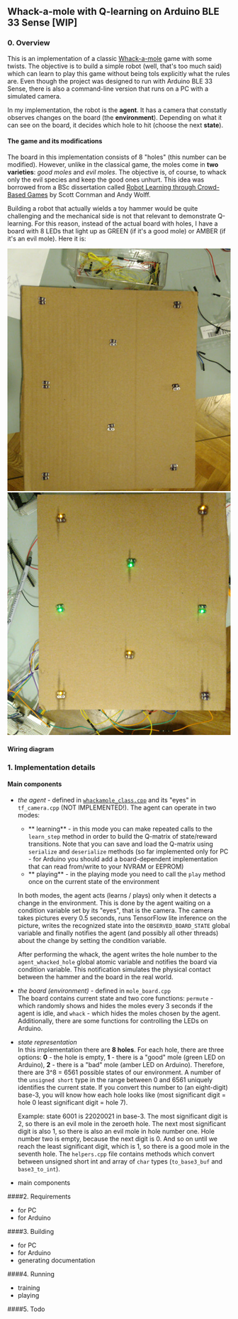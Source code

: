 ## Whack-a-mole with Q-learning on Arduino BLE 33 Sense [WIP]

### 0. Overview
This is an implementation of a classic [Whack-a-mole](https://en.wikipedia.org/wiki/Whac-A-Mole)  game with some twists. The objective is to build a simple robot (well, that's too much said) which can learn to play this game without being tols explicitly what the rules are. Even though the project was designed to run with Arduino BLE 33 Sense, there is also a command-line version that runs on a PC with a simulated camera.

In my implementation, the robot is the **agent**. It has a camera that constatly observes changes on the board (the **environment**). Depending on what it can see on the board, it decides which hole to hit (choose the next **state**).
#### The game and its modifications
The board in this implementation consists of 8 "holes" (this number can be modified). However, unlike in the classical game, the moles come in <b>two varieties</b>: *good moles* and *evil moles*. The objective is, of course, to whack only the evil species and keep the good ones unhurt. This idea was borrowed from a BSc dissertation called [Robot Learning through Crowd-Based Games](https://core.ac.uk/download/pdf/212992099.pdf) by Scott Cornman and Andy Wolff.

Building a robot that actually wields a toy hammer would be quite challenging and the mechanical side is not that relevant to demonstrate Q-learning. For this reason, instead of the actual board with holes, I have a board with 8 LEDs that light up as GREEN (if it's a good mole) or AMBER (if it's an evil mole). Here it is:

![](img/board_1.jpg)   ![](img/board_2.jpg)

#### Wiring diagram

### 1. Implementation details
#### Main components
* *the agent* - defined in  [`whackamole_class.cpp`](src/whackamole_class.cpp) and its "eyes" in `tf_camera.cpp` (NOT IMPLEMENTED!). The agent can operate in two modes:
    * ** learning** - in this mode you can make repeated calls to the `learn_step` method in order to build the Q-matrix of state/reward transitions. Note that you can save and load the Q-matrix using `serialize` and `deserialize` methods (so far implemented only for PC - for Arduino you should add a board-dependent implementation that can read from/write to your NVRAM or EEPROM)
    * ** playing**  - in the playing mode you need to call the `play` method once on the current state of the environment

    In both modes, the agent acts (learns / plays) only when it detects a change in the environment. This is done by the agent waiting on a condition variable set by its "eyes", that is the camera. The camera takes pictures every 0.5 seconds, runs TensorFlow lite inference on the picture, writes the recognized state into the `OBSERVED_BOARD_STATE` global variable and finally notifies the agent (and possibly all other threads) about the change by setting the condition variable.
    
    After performing the whack, the agent writes the hole number to the `agent_whacked_hole` global atomic variable and notifies the board via condition variable. This notification simulates the physical contact between the hammer and the board in the real world.

* *the board (environment)* - defined in `mole_board.cpp`<br/>
	The board contains current state and two core functions: `permute` - which randomly shows and hides the moles every 3 seconds if the agent is idle, and `whack` - which hides the moles chosen by the agent. Additionally, there are some functions for controlling the LEDs on Arduino. 

* *state representation*<br/>
    In this implementation there are **8 holes**. For each hole, there are three options: **0** - the hole is empty, **1** - there is a "good" mole (green LED on Arduino), **2** - there is a "bad" mole (amber LED on Arduino). Therefore, there are 3^8 = 6561 possible states of our environment. A number of the `unsigned short` type in the range between 0 and 6561 uniquely identifies the current state. If you convert this number to (an eight-digit) base-3, you will know how each hole looks like (most significant digit = hole 0 least significant digit = hole 7).
    
    Example: state 6001 is 22020021 in base-3. The most significant digit is 2, so there is an evil mole in the zeroeth hole. The next most significant digit is also 1, so there is also an evil mole in hole number one. Hole number two is empty, because the next digit is 0. And so on until we reach the least significant digit, which is 1, so there is a good mole in the seventh hole.
    The `helpers.cpp` file contains methods which convert between unsigned short int and array of `char` types (`to_base3_buf` and `base3_to_int`).
    
* main components

####2. Requirements
* for PC
* for Arduino

####3. Building
* for PC
* for Arduino
* generating documentation

####4. Running
* training
* playing


####5. Todo